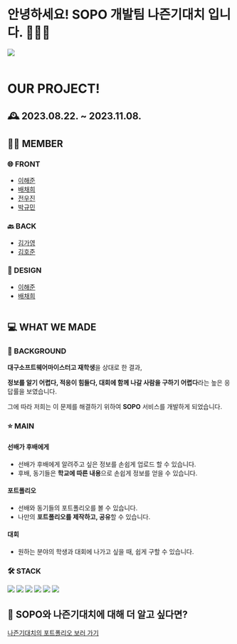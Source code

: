 # 안녕하세요! SOPO 개발팀 나즌기대치 입니다.  🙋🏻‍♂️
<img src='https://ifh.cc/g/y2DbfN.jpg' border='0'></a>
<br><br/>

# OUR PROJECT! 
## 🕰️ 2023.08.22. ~ 2023.11.08.
## 🧑‍💻 MEMBER
### 🌐 FRONT 
- [이해준](https://github.com/ftery0)
- [배채희](https://github.com/je355)
- [전우진](https://github.com/greenfrog616)
- [박규민](https://github.com/kyumin7487)

### 🔙 BACK 
- [김가영](https://github.com/GayeongKimm)
- [김호준](https://github.com/alexipharmical)

### 🎨 DESIGN
- [이해준](https://github.com/ftery0)
- [배채희](https://github.com/je355)
<br><br/>

## 💻 WHAT WE MADE
### 🏫 BACKGROUND 
**대구소프트웨어마이스터고 재학생**을 상대로 한 결과,

**정보를 알기 어렵다, 적응이 힘들다, 대회에 함께 나갈 사람을 구하기 어렵다**라는 높은 응답률을 보였습니다.

그에 따라 저희는 이 문제를 해결하기 위하여 **SOPO** 서비스를 개발하게 되었습니다.

### ⭐️ MAIN
#### 선배가 후배에게
- 선배가 후배에게 알려주고 싶은 정보를 손쉽게 업로드 할 수 있습니다.
- 후배, 동기들은 **학교에 따른 내용**으로 손쉽게 정보를 얻을 수 있습니다.
#### 포트폴리오
- 선배와 동기들의 포트폴리오를 볼 수 있습니다.
- 나만의 **포트폴리오를 제작하고, 공유**할 수 있습니다.
#### 대회
- 원하는 분야의 학생과 대회에 나가고 싶을 때, 쉽게 구할 수 있습니다.

### 🛠️ STACK
<img src="https://img.shields.io/badge/React-61DAFB?style=flat-square&logo=React&logoColor=black"/>  <img src="https://img.shields.io/badge/Spring-6DB33F?style=flat-square&logo=Spring&logoColor=white"/>  <img src="https://img.shields.io/badge/MySQL-4479A1?style=flat-square&logo=MySQL&logoColor=white"/>  <img src="https://img.shields.io/badge/java-007396?style=flat-square&logo=java&logoColor=white"/>  <img src="https://img.shields.io/badge/GitHub-181717?style=flat-square&logo=GitHub&logoColor=white"/>  <img src="https://img.shields.io/badge/Figma-F24E1E?style=flat-square&logo=Figma&logoColor=white"/>

## 📑 SOPO와 나즌기대치에 대해 더 알고 싶다면?
[나즌기대치의 포트폴리오 보러 가기](https://saisai.notion.site/DION-646ef4eb948847afab4ce9ea84f365e3)
